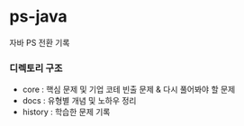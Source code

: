 # ps-java
자바 PS 전환 기록

### 디렉토리 구조
* core : 핵심 문제 및 기업 코테 빈출 문제 & 다시 풀어봐야 할 문제
* docs : 유형별 개념 및 노하우 정리
* history : 학습한 문제 기록
